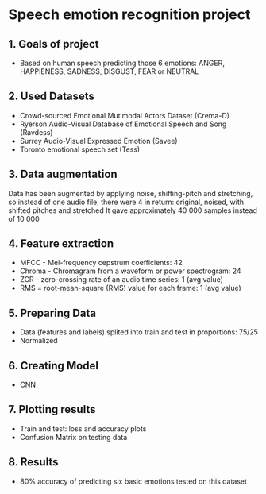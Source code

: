 # Speech emotion recognition project

## 1. Goals of project

- Based on human speech predicting those 6 emotions: ANGER, HAPPIENESS, SADNESS, DISGUST, FEAR or NEUTRAL

## 2. Used Datasets

- Crowd-sourced Emotional Mutimodal Actors Dataset (Crema-D)
- Ryerson Audio-Visual Database of Emotional Speech and Song (Ravdess)
- Surrey Audio-Visual Expressed Emotion (Savee)
- Toronto emotional speech set (Tess)

## 3. Data augmentation

Data has been augmented by applying noise, shifting-pitch and stretching, so instead of one audio file, there were 4 in return:
original, noised, with shifted pitches and stretched
It gave approximately 40 000 samples instead of 10 000

## 4. Feature extraction

- MFCC - Mel-frequency cepstrum coefficients: 42
- Chroma - Chromagram from a waveform or power spectrogram: 24
- ZCR - zero-crossing rate of an audio time series: 1 (avg value)
- RMS = root-mean-square (RMS) value for each frame: 1 (avg value)

## 5. Preparing Data

- Data (features and labels) splited into train and test in proportions: 75/25
- Normalized

## 6. Creating Model

- CNN

## 7. Plotting results

- Train and test: loss and accuracy plots
- Confusion Matrix on testing data

## 8. Results

- 80% accuracy of predicting six basic emotions tested on this dataset

  
